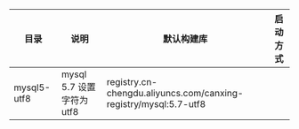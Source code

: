 目录 | 说明 | 默认构建库 | 启动方式
---  | --- | --- | ---
mysql5-utf8 | mysql 5.7 设置字符为 utf8 | registry.cn-chengdu.aliyuncs.com/canxing-registry/mysql:5.7-utf8 |
